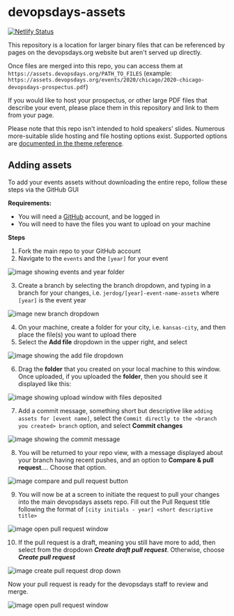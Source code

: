 # devopsdays-assets

[![Netlify Status](https://api.netlify.com/api/v1/badges/88b5fa6c-153e-4488-a048-a8b6161d1f1b/deploy-status)](https://app.netlify.com/sites/devopsdays-assets/deploys)

This repository is a location for larger binary files that can be referenced by pages on the devopsdays.org website but aren't served up directly.

Once files are merged into this repo, you can access them at `https://assets.devopsdays.org/PATH_TO_FILES` (example: `https://assets.devopsdays.org/events/2020/chicago/2020-chicago-devopsdays-prospectus.pdf`)

If you would like to host your prospectus, or other large PDF files that describe your event, please place them in this repository and link to them from your page.

Please note that this repo isn't intended to hold speakers' slides. Numerous more-suitable slide hosting and file hosting options exist. Supported options are [documented in the theme reference](https://github.com/devopsdays/devopsdays-web/blob/master/themes/devopsdays-theme/REFERENCE.md#talk-page-fields).

## Adding assets

To add your events assets without downloading the entire repo, follow these steps via the GitHub GUI

**Requirements:**
- You will need a [GitHub](https://github.com/) account, and be logged in
- You will need to have the files you want to upload on your machine

**Steps**

1. Fork the main repo to your GitHub account
2. Navigate to the `events` and the `[year]` for your event

![image showing events and year folder](/images/step2.png)

3. Create a branch by selecting the branch dropdown, and typing in a branch for your changes, i.e. `jerdog/[year]-event-name-assets` where `[year]` is the event year

![image new branch dropdown](/images/step3.png)

4. On your machine, create a folder for your city, i.e. `kansas-city`, and then place the file(s) you want to upload there
5. Select the **Add file** dropdown in the upper right, and select 

![image showing the add file dropdown](/images/step5.png)

6. Drag the **folder** that you created on your local machine to this window. Once uploaded, if you uploaded the **folder**, then you should see it displayed like this:

![image showing upload window with files deposited](/images/step6.png)

7. Add a commit message, something short but descriptive like `adding assets for [event name]`, select the `Commit directly to the <branch you created> branch` option, and select **Commit changes**

![image showing the commit message](/images/step7.png)

8. You will be returned to your repo view, with a message displayed about your branch having recent pushes, and an option to **Compare & pull request**.... Choose that option.

![image compare and pull request button](/images/step8.png)

9. You will now be at a screen to initiate the request to pull your changes into the main devopsdays assets repo. Fill out the Pull Request title following the format of `[city initials - year] <short descriptive title>`

![image open pull request window](/images/step9.png)

10.  If the pull request is a draft, meaning you still have more to add, then select from the dropdown ***Create draft pull request***. Otherwise, choose ***Create pull request***

![image create pull request drop down](/images/step10.png)

Now your pull request is ready for the devopsdays staff to review and merge.

![image open pull request window](/images/step-done.png)
